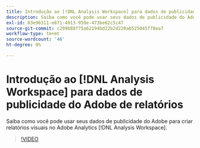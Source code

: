 ```yaml
---
title: Introdução ao [!DNL Analysis Workspace] para dados de publicidade do Adobe de relatórios
description: Saiba como você pode usar seus dados de publicidade do Adobe para criar relatórios visuais no Adobe Analytics [!DNL Analysis Workspace].
exl-id: 83e96311-e871-4913-959e-473be62c5c47
source-git-commit: c299b88f75a62194bd22b2d220ab525045f78ea7
workflow-type: tm+mt
source-wordcount: '46'
ht-degree: 0%

---
```


# Introdução ao [!DNL Analysis Workspace] para dados de publicidade do Adobe de relatórios

Saiba como você pode usar seus dados de publicidade do Adobe para criar relatórios visuais no Adobe Analytics [!DNL Analysis Workspace].

>[!VIDEO](https://video.tv.adobe.com/v/33492)
